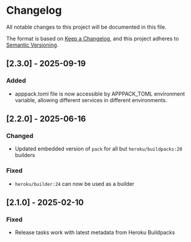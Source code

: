 # Changelog

All notable changes to this project will be documented in this file.

The format is based on [Keep a Changelog](https://keepachangelog.com/en/1.1.0/),
and this project adheres to [Semantic Versioning](https://semver.org/spec/v2.0.0.html).

## [2.3.0] - 2025-09-19

### Added

* apppack.toml file is now accessible by APPPACK_TOML environment variable, allowing different services in different environments. 

## [2.2.0] - 2025-06-16

### Changed

* Updated embedded version of `pack` for all but `heroku/buildpacks:20` builders

### Fixed

* `heroku/builder:24` can now be used as a builder

## [2.1.0] - 2025-02-10

### Fixed

* Release tasks work with latest metadata from Heroku Buildpacks
